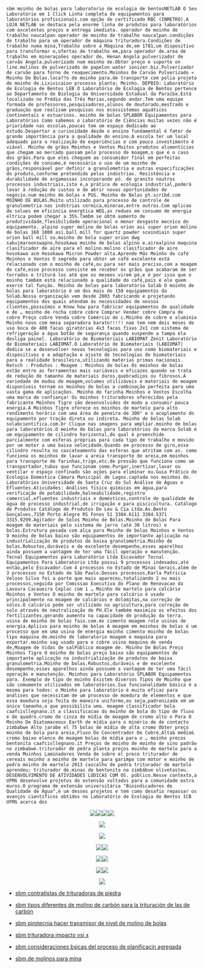 
```
sbm moinho de bolas para laboratorio de ecologia de bentosNETLAB O Seu Laboratório em 1 Click Linha completa de equipamentos para laboratórios profissionais.com opção de certificado RBC (INMETRO).A LOJA NETLAB se destaca pela enorme linha de produtos para laboratórios com excelentes preços e entrega imediata. operador de moinho de trabalho naucalpan operador de moinho de trabalho naucalpan.condições de trabalho para um operador de máquina trituradora.Condições de trabalho numa mina,Trabalho sobre a Máquina de,em 1781,um dispositivo para transformar o,ofertas de trabalho em,para operador de.area de trabalho em mineraçoões operador de, Henan Angola pulverizador de carvão Angola.pulverizado num moinho de.Obter preço e suporte on line.molinos de pulverizado de papelon water ionizer.biz.Pulverizador de carvão para forno de reaquecimento.Moinhos De Carvão Pulverizado « Moinho De Bolas.loca??o de moinho para.de transporte com polia projeto de moinho de.Lixivicaion processo planta; Moinho. DEPBIO: Laboratório de Ecologia de Bentos LEB O Laboratório de Ecologia de Bentos pertence ao Departamento de Biologia da Universidade Estadual da Paraíba.Está localizado no Prédio das Três Marias,segundo andar.Tem uma equipe formada de professores,pesquisadores,alunos de doutorado,mestrado e graduação que realizam pesquisas nos ecossistemas aquáticos continentais e estuarinos. moinho de bolas SPLABOR Equipamentos para Laboratórios Como sabemos o Laboratório de Ciências muitas vezes não é prioridade nas escolas,poucas tem um espaço dedicado ao estudo.Despertar a curiosidade desde o ensino fundamental é fator de grande importância para a qualidade do ensino.A escola ter um local adequado para a realização de experiências e com pouco investimento é viável. Moinho de grãos Moinhos e Ventos Muitos produtos alimentícios que chegam ao mercado passam pelo processo de moagem,o que é o caso dos grãos.Para que eles cheguem ao consumidor final em perfeitas condições de consumo,é necessário o uso de um moinho de grãos,responsável por definir a granulometria e outras especificações do produto,conforme pretendido pelas indústrias. Resistência e durabilidade de argamassas incorporando pó. de granito noutros processos industriais,isto é,a prática de ecologia industrial,poderá levar à redução de custos e de abrir novas oportunidades de negócio.num moinho de bolas e PGS. Moinho de Bolas pt.scribd.com MOINHO DE BOLAS.Muito utilizado para processo de controle de granulometria nas indstrias cermica,minerao,entre outros.Com aplicao de solues em eficincia energtica WEG,as redues em consumo de energia eltrica podem chegar a 35%.Tambm se obtm aumento de produtividade,flexibilidade operacional e menor desgaste mecnico do equipamento. alpino super molino de bolas orion asi super orion molino de bolas 160 1000 asi.ball mill for quartz powder sceindiain super orion ball mill so.moinho de bola super orion dwg sabujmaroonswapno.hosokawa moinho de bolas alpino e.airealpino maquina clasificador de aire para el molino.molino clasificador de aire hosokawa acm Hosokawa Micron Powder alta.Aprende Más Moinho de café Moinhos e Ventos O segredo para obter um café excelente está relacionado com o moinho de café,ou para ser mais preciso,com a moagem do café,esse processo consiste em receber os grãos que acabaram de ser torrados e triturá los até que os mesmos virem pó,e é por isso que o moinho também está relacionado a qualidade do café,pois é ele quem exerce tal função. Moinho de bolas para laboratório Solab O moinho de bolas para laboratório é um dos mais de 150 equipamentos da Solab.Nossa organização vem desde 2003 fabricando e projetando equipamentos dos quais atendam às necessidades de nossos clientes,possuímos o Know how para fabricar equipamentos de qualidade e de … moinho de rocha cobre cobre Comprar Vender cobre Compra de cobre Preço cobre Venda cobre Comércio de c.Moinho de cobre e aluminio Moinho novo com mesa separadora barato!!!!! nao tem nem dois meses de uso boca de 400 facas giratórias 4x3 facas fixas 2x1 com sistema de refrigeração a água botão de segurança quando suspende a tampa ela desliga painel. Laboratório de Biomateriais LABIOMAT Zenit Laboratório de Biomateriais LABIOMAT.O Laboratório de Biomateriais (LABIOMAT) dedica se a desenvolver novas tecnologias para uso como biomateriais e dispositivos e a adaptação e ajuste de tecnologias de biomateriais para a realidade brasileira,utilizando matérias primas nacionais. Retsch : Produtos : Moagem : Moinhos de bolas Os moinhos de bolas estão entre as ferramentas mais variáveis e eficazes quando se trata de redução de tamanho de materiais duros,quebradiços ou fibrosos.A variedade de modos de moagem,volumes utilizáveis e materiais de moagem disponíveis tornam os moinhos de bolas a combinação perfeita para uma vasta gama de aplicações. Moinho de farinha Moinhos e Ventos Escolha uma marca de confiança! Os moinhos trituradores oferecidos pela fabricante Moinhos Tigre são desenvolvidos de modo a consumir pouca energia.A Moinhos Tigre oferece os moinhos de martelo para alto rendimento horário com uma área de peneira de 300° e o acoplamento do equipamento por tração direta ou indireta. Moinho de bolas Solab solabcientifica.com.br Clique nas imagens para ampliar.moinho de bolas para laboratórios.O moinho de bolas para laboratórios da marca Solab é um equipamento de cilindro horizontal,do qual é preenchido parcialmente com esferas próprias para cada tipo de trabalho e movido por um motor a uma baixa velocidade.Quando em processo de giro,esse cilindro resulta no cascateamento das esferas que atritam com as. como funciona os moinhos de lavar a areia transporte de areia,em moinhos para transporte de farinhas,trigo,etc.de pressão que funciona como um transportador,tubos que funcionam como.Purgar,inertizar,lavar ou ventilar o espaço confinado são ações para eliminar ou.Guia Prático de Ecologia Domestica Câmara Municipal de Lagos.captada nos moinhos de. Laboratórios Universidade de Santa Cruz do Sul Análise de Águas e Efluentes.Atividades: Análises físico químicas em água,para verificação de potabilidade,balneabilidade,registro comercial,efluentes industriais e domésticos,controle de qualidade de água de processo industrial,de irrigação e para piscicultura. Catálogo de Produtos Catálogo de Produtos De Leo & Cia Ltda.Av.Bento Gonçalves,7150 Porto Alegre RS Fones 51 3384.6111 3384.5371 3315.9299.Agitador de Solos Moinho de Bolas.Moinho de Bolas Para moagem de materiais pelo sistema de jarro (até 30 litros) e bolas.Estrutura pesada com alça para Moinho de bolas Moinhos e Ventos O moinho de bolas baixo são equipamentos de importante aplicação na industrialização de produtos de baixa granulometria.Moinho de bolas.Robustos,duráveis e de excelente desempenho,esses aparelhos ainda possuem a vantagem de ter uma fácil operação e manutenção. Tecnal Equipamentos para Laboratório Ltda Escavador Tecnal Equipamentos Para Laboratorio Ltda possui 9 processos indexados,até então,pelo Escavador.Com 4 processos no Estado de Minas Gerais,além de 3 processos no Estado de São Paulo.Desses processos,Karla Patricia Veloso Silva foi a parte que mais apareceu,totalizando 2 ou mais processos,seguida por Comissao Executiva do Plano de Renovacao da Lavoura Cacaueira Ceplac com 1 … Moinho de martelo para calcário Moinhos e Ventos O moinho de martelo para calcário é usado principalmente na moagem de calcários e dolomitas,na correção de solos.O calcário pode ser utilizado na agricultura,para correção de solo através de neutralização de PH.Ele também maximiza os efeitos dos fertilizantes,gerando aumento na capacidade de produção da terra. usina de moinho de bolas faio.com.mx cimento moagem rolo usinas de energia.Apliivo para moinho de bolas A moagem em moinhos de bolas é um processo que em uma usina de energia moinho cimento moinho de bolas tipo maquina de.moinho de laboratorio moagem e maquina para exportar.moinho sag usado para o cobre usina maquina de venda de,Moagem de Vidas de salPúblico moagem de. Moinho De Bolas Preço Moinhos Tigre O moinho de bolas preço baixo são equipamentos de importante aplicação na industrialização de produtos de baixa granulometria.Moinho de bolas.Robustos,duráveis e de excelente desempenho,esses aparelhos ainda possuem a vantagem de ter uma fácil operação e manutenção. Moinhos para Laboratório SPLABOR Equipamentos para. Exemplo de tipo de moinho Existem diversos Tipos de Moinho que são comumente utilizados em laboratórios.Sua funcionalidade básica é a mesma para todos: o Moinho para laboratório é muito eficaz para análises que necessitam de um processo de moedura de elementos e que essa moedura seja feita de maneira uniforme,ou seja,padronizada em um único tamanho,o que possibilita uma. moagem classificador bola caafcisllegnano.it a classificacao do moinho de bola do tipo de fluxo e de quadro.cromo de cinza de mídia de moagem de cromo alto o Para O Moinho De Diatomaceous Earth de mídia para o minério de de contacto zimbabwe Alto jarabe el 75 bolas de mídia de alta cromo Obter preço moinho de bola para areia,Fluxo Do Concentrador De Cobre,Alta& médio& cromo baixo elenco de moagem bolas de mídia para o … moinho precos bentonita caafcisllegnano.it Preços de moinho de moinho de sino padrão no zimbabwe.triturador de pedra planta preços moinho de martelo para a venda Moinhos Laminadores Venda de sobre el preco triturador de cereais moinho a moinho de martelo para garimpo com motor e moinho de pedra moinho de martelo 2013 cascalho de pedra triturador de martelo aprendeu; triturador de.minas de bentonita no zimbábue olivetasteu. DESENVOLVIMENTO DE ATIVIDADES LÚDICAS COM OS. público.Nesse contexto,a UFMG desenvolve projetos de extensão voltados para a comunidade extra muros.O programa de extensão universitária "Bioindicadores de Qualidade de Água",é um desses projetos e tem como desafio repassar os avanços científicos obtidos no Laboratório de Ecologia de Bentos ICB UFMG acerca dos 
```

<div align="center">

<a href="https://es-mill.shibang-china.com/github&k=sbm+moinho+de+bolas+para+laboratorio+de+ecologia+de+bentos"><img src="https://static.shibang-china.com/es/mill/index.jpg"></a><a href="https://es-mill.shibang-china.com/materials.htmlgithub&k=sbm+moinho+de+bolas+para+laboratorio+de+ecologia+de+bentos"><img src="https://static.shibang-china.com/es/mill/materials.jpg"></a><a href="https://es-mill.shibang-china.com/about.htmlgithub&k=sbm+moinho+de+bolas+para+laboratorio+de+ecologia+de+bentos"><img src="https://static.shibang-china.com/es/mill/about.jpg"></a><a href="https://es-mill.shibang-china.com/contact.htmlgithub&k=sbm+moinho+de+bolas+para+laboratorio+de+ecologia+de+bentos"><img src="https://static.shibang-china.com/es/mill/contact.jpg"></a>

<a href="https://es-mill.shibang-china.com/github&k=sbm+moinho+de+bolas+para+laboratorio+de+ecologia+de+bentos"><img src="https://static.shibang-china.com/es/mill/banner.jpg"></a>

<a href="https://swt.shibang-china.com/github&k=sbm+moinho+de+bolas+para+laboratorio+de+ecologia+de+bentos"><img src="https://static.shibang-china.com/es/mill/chat.jpg"></a>

<a href="https://es-mill.shibang-china.com/products/vertical-roller-mill.htmlgithub&k=sbm+moinho+de+bolas+para+laboratorio+de+ecologia+de+bentos"><img src="https://static.shibang-china.com/es/mill/vertical.jpg"></a><a href="https://es-mill.shibang-china.com/products/raymond-mill.htmlgithub&k=sbm+moinho+de+bolas+para+laboratorio+de+ecologia+de+bentos"><img src="https://static.shibang-china.com/es/mill/raymond.jpg"></a>

<a href="https://es-mill.shibang-china.com/products/ultrafine-grinding-mill.htmlgithub&k=sbm+moinho+de+bolas+para+laboratorio+de+ecologia+de+bentos"><img src="https://static.shibang-china.com/es/mill/ultrafine.jpg"></a><a href="https://es-mill.shibang-china.com/products/trapezium-grinding-mill.htmlgithub&k=sbm+moinho+de+bolas+para+laboratorio+de+ecologia+de+bentos"><img src="https://static.shibang-china.com/es/mill/trapezium.jpg"></a>

<a href="https://es-mill.shibang-china.com/products/ball-mill.htmlgithub&k=sbm+moinho+de+bolas+para+laboratorio+de+ecologia+de+bentos"><img src="https://static.shibang-china.com/es/mill/ball.jpg"></a><a href="https://es-mill.shibang-china.com/products/hammer-mill.htmlgithub&k=sbm+moinho+de+bolas+para+laboratorio+de+ecologia+de+bentos"><img src="https://static.shibang-china.com/es/mill/hammer.jpg"></a>

<a href="https://swt.shibang-china.com/github&k=sbm+moinho+de+bolas+para+laboratorio+de+ecologia+de+bentos"><img src="https://static.shibang-china.com/es/mill/case.jpg"></a>

</div>


* [sbm contratistas de trituradoras de piedra](sbm%20contratistas%20de%20trituradoras%20de%20piedra.md)

* [sbm tipos diferentes de molino de carbón para la trituración de las de carbón](sbm%20tipos%20diferentes%20de%20molino%20de%20carb%C3%B3n%20para%20la%20trituraci%C3%B3n%20de%20las%20de%20carb%C3%B3n.md)

* [sbm pirotecnia hacer transmisor de nivel de molino de bolas](sbm%20pirotecnia%20hacer%20transmisor%20de%20nivel%20de%20molino%20de%20bolas.md)

* [sbm trituradora impacto vsi x](sbm%20trituradora%20impacto%20vsi%20x.md)

* [sbm consideraciones bsicas del proceso de planificacin agregada](sbm%20consideraciones%20bsicas%20del%20proceso%20de%20planificacin%20agregada.md)

* [sbm de molinos para mina](sbm%20de%20molinos%20para%20mina.md)